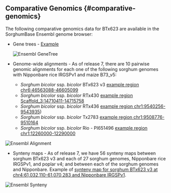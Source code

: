 ## Comparative Genomics {#comparative-genomics}
The following comparative genomics data for BTx623 are available in the SorghumBase Ensembl genome browser:

- Gene trees - [Example](http://ensembl.sorghumbase.org/Sorghum_bicolor/Gene/Compara_Tree?g=SORBI_3006G095600;r=6:46566240-46571064;collapse=2831659,2829950,2830021)

  ![Ensembl GeneTree](images/image8.png)

- Genome-wide alignments - As of release 7, there are 10 pairwise genomic alignments for each one of the following sorghum genomes with Nipponbare rice IRGSPv1 and maize B73_v5:

  - _Sorghum bicolor_ ssp. _bicolor_ BTx623 v3 [example region chr6:46563088-46605099](https://ensembl.sorghumbase.org/Sorghum_bicolor/Location/Multi?align=23;db=core;g=SORBI_3006G095600;r=6:46563088-46605099;r1=4:22291232-22333243:1;r2=2:46826745-46868756:-1;s1=Oryza_sativa;s2=Zea_maysb73)
  - _Sorghum bicolor_ ssp. _bicolor_ RTx430 [example region Scaffold_3:14710411-14715758](https://ensembl.sorghumbase.org/Sorghum_tx430nano/Location/Multi?db=core;g=3381.casb003g071080.635;r=Scaffold_3:14710411-14715758;r1=10:122830353-122835700:-1;r2=4:22304482-22309829:-1;s1=Zea_maysb73;s2=Oryza_sativa)
  - _Sorghum bicolor_ ssp. _bicolor_ RTx436 [example region chr1:9540256-9543935](https://ensembl.sorghumbase.org/Sorghum_tx436pac/Location/Multi?db=core;g=SbiRTX436.01G119300;r=1:9540256-9543935;r1=1:272330012-272333691:-1;r2=3:28427474-28431153:-1;s1=Zea_maysb73;s2=Oryza_sativa))
  - _Sorghum bicolor_ ssp. _bicolor_ Tx2783 [example region chr1:9508776-9510164](https://ensembl.sorghumbase.org/Sorghum_tx2783pac/Location/Multi?db=core;g=SbiRTX2783.01G123600;r=1:9508776-9510164;r1=4:3399120-3400508:-1;r2=3:28429056-28430444:-1;s1=Zea_maysb73;s2=Oryza_sativa;t=SbiRTX2783.01G123600.1)
  - _Sorghum bicolor_ ssp. _bicolor_ Rio - PI651496 [example region chr1:12260000-12290000](https://ensembl.sorghumbase.org/Sorghum_rio/Location/Multi?db=core;r=1:12260000-12290000;r1=3:25886785-25916785:-1;r2=1:265188150-265218150:1;s1=Oryza_sativa;s2=Zea_maysb73)


![Ensembl Alignment](images/image4.png)

- Synteny maps - As of release 7, we have 56 synteny maps between sorghum BTx623 v3 and each of 27 sorghum genomes, Nipponbare rice IRGSPv1, and poplar v4; and between each of the sorghum genomes and Nipponbare. Example of [synteny map for sorghum BTx623 v3 at chr4:61,032,110-61,070,283 and Nipponbare IRGSPv1](https://ensembl.sorghumbase.org/Sorghum_bicolor/Location/Synteny?r=4%3A61032110-61070283&db=core&otherspecies=Oryza_sativa).


![Ensembl Synteny](images/image9.png)
